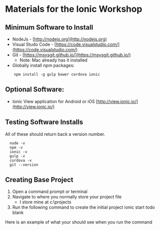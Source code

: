 # Materials for the Ionic Workshop


## Minimum Software to Install

* NodeJs -  [http://nodejs.org](http://nodejs.org)
* Visual Studo Code - [https://code.visualstudio.com/](https://code.visualstudio.com/)
* Git  -  [https://msysgit.github.io/](https://msysgit.github.io/)
    * Note: Mac already has it installed
* Globally install npm packages:

```
    npm install -g gulp bower cordova ionic
```

## Optional Software:

* Ionic View application for Android or iOS [http://view.ionic.io/](http://view.ionic.io/)


## Testing Software Installs

All of these should return back a version number.

```
  node -v
  npm -v
  ionic -v
  gulp -v
  cordova -v
  git --version
```  


## Creating Base Project

1. Open a command prompt or terminal
1. Navigate to where you normally store your project file 
   * I store mine at c:\projects
1. Run the following command to create the initial project
      ionic start todo blank

Here is an example of what your should see when you  run the command

